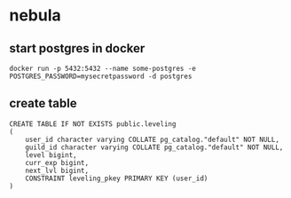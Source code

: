 # nebula



## start postgres in docker
``` 
docker run -p 5432:5432 --name some-postgres -e POSTGRES_PASSWORD=mysecretpassword -d postgres
```
## create table 
```
CREATE TABLE IF NOT EXISTS public.leveling
(
    user_id character varying COLLATE pg_catalog."default" NOT NULL,
    guild_id character varying COLLATE pg_catalog."default" NOT NULL,
    level bigint,
    curr_exp bigint,
    next_lvl bigint,
    CONSTRAINT leveling_pkey PRIMARY KEY (user_id)
)
```

